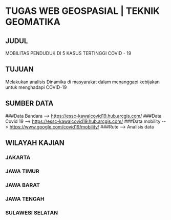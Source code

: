           
# TUGAS WEB GEOSPASIAL | TEKNIK GEOMATIKA

## JUDUL
MOBILITAS PENDUDUK DI 5 KASUS TERTINGGI COVID - 19

## TUJUAN
Melakukan analisis Dinamika di masyarakat dalam menanggapi kebijakan untuk menghadapi COVID-19

## SUMBER DATA
###Data Bandara -->  https://essc-kawalcovid19.hub.arcgis.com/
###Data Covid 19 --> https://essc-kawalcovid19.hub.arcgis.com/
###Data mobility --> https://www.google.com/covid19/mobility/
###Rute         --> Analisis data

## WILAYAH KAJIAN
### JAKARTA
### JAWA TIMUR
### JAWA BARAT
### JAWA TENGAH
### SULAWESI SELATAN
